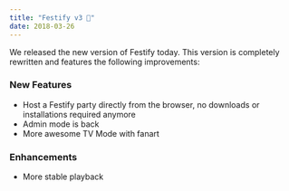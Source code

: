 ```yaml
---
title: "Festify v3 🚀"
date: 2018-03-26
---
```


We released the new version of Festify today. This version is completely 
rewritten and features the following improvements:

### New Features
- Host a Festify party directly from the browser, no downloads or installations required anymore
- Admin mode is back
- More awesome TV Mode with fanart

### Enhancements
- More stable playback